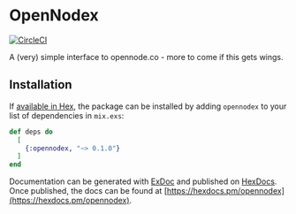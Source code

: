 # OpenNodex

[![CircleCI](https://circleci.com/gh/bfolkens/opennodex.svg?style=svg)](https://circleci.com/gh/bfolkens/opennodex)

A (very) simple interface to opennode.co - more to come if this gets wings.

## Installation

If [available in Hex](https://hex.pm/docs/publish), the package can be installed
by adding `opennodex` to your list of dependencies in `mix.exs`:

```elixir
def deps do
  [
    {:opennodex, "~> 0.1.0"}
  ]
end
```

Documentation can be generated with [ExDoc](https://github.com/elixir-lang/ex_doc)
and published on [HexDocs](https://hexdocs.pm). Once published, the docs can
be found at [https://hexdocs.pm/opennodex](https://hexdocs.pm/opennodex).
